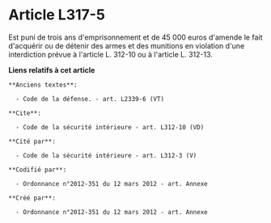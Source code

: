# Article L317-5

Est puni de trois ans d'emprisonnement et de 45 000 euros d'amende le fait d'acquérir ou de détenir des armes et des
munitions en violation d'une interdiction prévue à l'article L. 312-10 ou à l'article L. 312-13.

**Liens relatifs à cet article**

	**Anciens textes**:

	  - Code de la défense. - art. L2339-6 (VT)

	**Cite**:

	  - Code de la sécurité intérieure - art. L312-10 (VD)

	**Cité par**:

	  - Code de la sécurité intérieure - art. L312-3 (V)

	**Codifié par**:

	  - Ordonnance n°2012-351 du 12 mars 2012 - art. Annexe

	**Créé par**:

	  - Ordonnance n°2012-351 du 12 mars 2012 - art. Annexe
